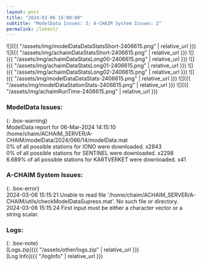 ```yaml
---
layout: post
title: "2024-03-06 15:00:00"
subtitle: "ModelData Issues: 3; A-CHAIM System Issues: 2"
permalink: /latest/
---
```


![]({{ "/assets/img/modelDataDataStatsShort-2406615.png" | relative_url }})
![]({{ "/assets/img/achaimDataStatsShort-2406615.png" | relative_url }})
![]({{ "/assets/img/achaimDataStatsLong00-2406615.png" | relative_url }})
![]({{ "/assets/img/achaimDataStatsLong01-2406615.png" | relative_url }})
![]({{ "/assets/img/achaimDataStatsLong02-2406615.png" | relative_url }})
![]({{ "/assets/img/modelDataDataStats-2406615.png" | relative_url }})
![]({{ "/assets/img/modelDataStationStats-2406615.png" | relative_url }})
![]({{ "/assets/img/achaimRunTime-2406615.png" | relative_url }})


### ModelData Issues:  
  
{: .box-warning}  
 ModelData report for 06-Mar-2024 14:15:10   
 /home/chaim/ACHAIM_SERVER/A-CHAIM/modelData/2024/066/14/modelData.mat   
 0% of all possible stations for IONO were downloaded. x2843   
 0% of all possible stations for SENTINEL were downloaded. x2298   
 6.689% of all possible stations for KARTVERKET were downloaded. x41   
  
### A-CHAIM System Issues:  
  
{: .box-error}  
2024-03-06 15:15:21 Unable to read file '/home/chaim/ACHAIM_SERVER/A-CHAIM/utils/checkModelDataSupress.mat'. No such file or directory.  
2024-03-06 15:15:24 First input must be either a character vector or a string scalar.  

### Logs:  
  
{: .box-note}  
[Logs.zip]({{ "/assets/other/logs.zip" | relative_url }})  
[Log Info]({{ "/logInfo" | relative_url }})  
